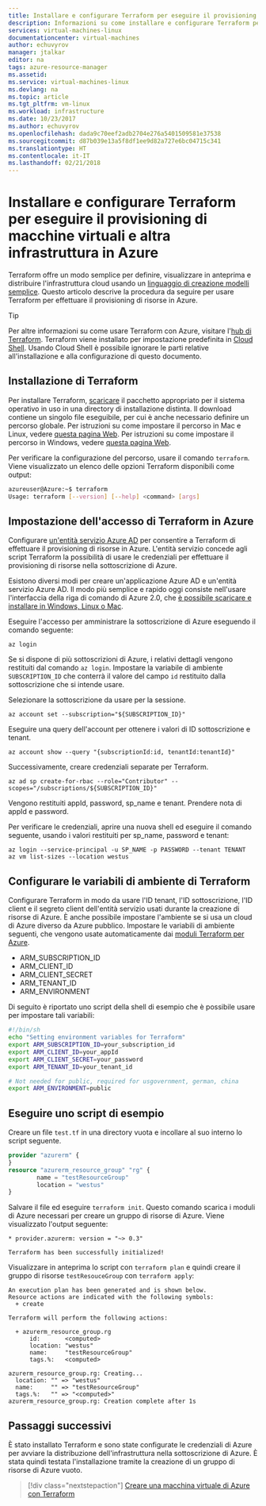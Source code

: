 ```yaml
---
title: Installare e configurare Terraform per eseguire il provisioning di macchine virtuali e altra infrastruttura in Azure | Microsoft Docs
description: Informazioni su come installare e configurare Terraform per la creazione di risorse di Azure
services: virtual-machines-linux
documentationcenter: virtual-machines
author: echuvyrov
manager: jtalkar
editor: na
tags: azure-resource-manager
ms.assetid: 
ms.service: virtual-machines-linux
ms.devlang: na
ms.topic: article
ms.tgt_pltfrm: vm-linux
ms.workload: infrastructure
ms.date: 10/23/2017
ms.author: echuvyrov
ms.openlocfilehash: dada9c70eef2adb2704e276a5401509581e37538
ms.sourcegitcommit: d87b039e13a5f8df1ee9d82a727e6bc04715c341
ms.translationtype: HT
ms.contentlocale: it-IT
ms.lasthandoff: 02/21/2018
---
```

# <a name="install-and-configure-terraform-to-provision-vms-and-other-infrastructure-into-azure"></a>Installare e configurare Terraform per eseguire il provisioning di macchine virtuali e altra infrastruttura in Azure
 
Terraform offre un modo semplice per definire, visualizzare in anteprima e distribuire l'infrastruttura cloud usando un [linguaggio di creazione modelli semplice](https://www.terraform.io/docs/configuration/syntax.html). Questo articolo descrive la procedura da seguire per usare Terraform per effettuare il provisioning di risorse in Azure. 

> [!TIP]
Per altre informazioni su come usare Terraform con Azure, visitare l'[hub di Terraform](/azure/terraform). Terraform viene installato per impostazione predefinita in [Cloud Shell](/azure/terraform/terraform-cloud-shell). Usando Cloud Shell è possibile ignorare le parti relative all'installazione e alla configurazione di questo documento.

## <a name="install-terraform"></a>Installazione di Terraform

Per installare Terraform, [scaricare](https://www.terraform.io/downloads.html) il pacchetto appropriato per il sistema operativo in uso in una directory di installazione distinta. Il download contiene un singolo file eseguibile, per cui è anche necessario definire un percorso globale. Per istruzioni su come impostare il percorso in Mac e Linux, vedere [questa pagina Web](https://stackoverflow.com/questions/14637979/how-to-permanently-set-path-on-linux). Per istruzioni su come impostare il percorso in Windows, vedere [questa pagina Web](https://stackoverflow.com/questions/1618280/where-can-i-set-path-to-make-exe-on-windows). 

Per verificare la configurazione del percorso, usare il comando `terraform`. Viene visualizzato un elenco delle opzioni Terraform disponibili come output:

```bash
azureuser@Azure:~$ terraform
Usage: terraform [--version] [--help] <command> [args]
```

## <a name="set-up-terraform-access-to-azure"></a>Impostazione dell'accesso di Terraform in Azure

Configurare [un'entità servizio Azure AD](/cli/azure/create-an-azure-service-principal-azure-cli) per consentire a Terraform di effettuare il provisioning di risorse in Azure. L'entità servizio concede agli script Terraform la possibilità di usare le credenziali per effettuare il provisioning di risorse nella sottoscrizione di Azure.

Esistono diversi modi per creare un'applicazione Azure AD e un'entità servizio Azure AD. Il modo più semplice e rapido oggi consiste nell'usare l'interfaccia della riga di comando di Azure 2.0, che [è possibile scaricare e installare in Windows, Linux o Mac](/cli/azure/install-azure-cli).

Eseguire l'accesso per amministrare la sottoscrizione di Azure eseguendo il comando seguente:

   `az login`

Se si dispone di più sottoscrizioni di Azure, i relativi dettagli vengono restituiti dal comando `az login`. Impostare la variabile di ambiente `SUBSCRIPTION_ID` che conterrà il valore del campo `id` restituito dalla sottoscrizione che si intende usare. 

Selezionare la sottoscrizione da usare per la sessione.

```azurecli-interactive
az account set --subscription="${SUBSCRIPTION_ID}"
```

Eseguire una query dell'account per ottenere i valori di ID sottoscrizione e tenant.

```azurecli-interactive
az account show --query "{subscriptionId:id, tenantId:tenantId}"
```

Successivamente, creare credenziali separate per Terraform.

```azurecli-interactive
az ad sp create-for-rbac --role="Contributor" --scopes="/subscriptions/${SUBSCRIPTION_ID}"
```

Vengono restituiti appId, password, sp_name e tenant. Prendere nota di appId e password.

Per verificare le credenziali, aprire una nuova shell ed eseguire il comando seguente, usando i valori restituiti per sp_name, password e tenant:

```azurecli-interactive
az login --service-principal -u SP_NAME -p PASSWORD --tenant TENANT
az vm list-sizes --location westus
```

## <a name="configure-terraform-environment-variables"></a>Configurare le variabili di ambiente di Terraform

Configurare Terraform in modo da usare l'ID tenant, l'ID sottoscrizione, l'ID client e il segreto client dell'entità servizio usati durante la creazione di risorse di Azure. È anche possibile impostare l'ambiente se si usa un cloud di Azure diverso da Azure pubblico. Impostare le variabili di ambiente seguenti, che vengono usate automaticamente dai [moduli Terraform per Azure](https://registry.terraform.io/modules/Azure).

- ARM_SUBSCRIPTION_ID
- ARM_CLIENT_ID
- ARM_CLIENT_SECRET
- ARM_TENANT_ID
- ARM_ENVIRONMENT

Di seguito è riportato uno script della shell di esempio che è possibile usare per impostare tali variabili:

```bash
#!/bin/sh
echo "Setting environment variables for Terraform"
export ARM_SUBSCRIPTION_ID=your_subscription_id
export ARM_CLIENT_ID=your_appId
export ARM_CLIENT_SECRET=your_password
export ARM_TENANT_ID=your_tenant_id

# Not needed for public, required for usgovernment, german, china
export ARM_ENVIRONMENT=public
```

## <a name="run-a-sample-script"></a>Eseguire uno script di esempio

Creare un file `test.tf` in una directory vuota e incollare al suo interno lo script seguente. 

```tf
provider "azurerm" {
}
resource "azurerm_resource_group" "rg" {
        name = "testResourceGroup"
        location = "westus"
}
```

Salvare il file ed eseguire `terraform init`. Questo comando scarica i moduli di Azure necessari per creare un gruppo di risorse di Azure. Viene visualizzato l'output seguente:

```
* provider.azurerm: version = "~> 0.3"

Terraform has been successfully initialized!
```

Visualizzare in anteprima lo script con `terraform plan` e quindi creare il gruppo di risorse `testResouceGroup` con `terraform apply`:

```
An execution plan has been generated and is shown below.
Resource actions are indicated with the following symbols:
  + create

Terraform will perform the following actions:

  + azurerm_resource_group.rg
      id:       <computed>
      location: "westus"
      name:     "testResourceGroup"
      tags.%:   <computed>

azurerm_resource_group.rg: Creating...
  location: "" => "westus"
  name:     "" => "testResourceGroup"
  tags.%:   "" => "<computed>"
azurerm_resource_group.rg: Creation complete after 1s
```

## <a name="next-steps"></a>Passaggi successivi

È stato installato Terraform e sono state configurate le credenziali di Azure per avviare la distribuzione dell'infrastruttura nella sottoscrizione di Azure. È stata quindi testata l'installazione tramite la creazione di un gruppo di risorse di Azure vuoto.

> [!div class="nextstepaction"]
> [Creare una macchina virtuale di Azure con Terraform](terraform-create-complete-vm.md)


